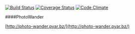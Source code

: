 [![Build Status](https://travis-ci.org/u-akihiro/PhotoWander.png)](https://travis-ci.org/u-akihiro/PhotoWander)
[![Coverage Status](https://coveralls.io/repos/u-akihiro/PhotoWander/badge.png)](https://coveralls.io/r/u-akihiro/PhotoWander)
[![Code Climate](https://codeclimate.com/repos/52f9fcb9e30ba0082300636e/badges/4a43a86c4cafb02de302/gpa.png)](https://codeclimate.com/repos/52f9fcb9e30ba0082300636e/feed)


####PhotoWander

[http://photo-wander.pyar.bz/](http://photo-wander.pyar.bz/)
